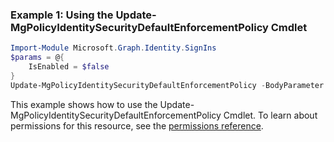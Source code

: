 ### Example 1: Using the Update-MgPolicyIdentitySecurityDefaultEnforcementPolicy Cmdlet
```powershell
Import-Module Microsoft.Graph.Identity.SignIns
$params = @{
	IsEnabled = $false
}
Update-MgPolicyIdentitySecurityDefaultEnforcementPolicy -BodyParameter $params
```
This example shows how to use the Update-MgPolicyIdentitySecurityDefaultEnforcementPolicy Cmdlet.
To learn about permissions for this resource, see the [permissions reference](/graph/permissions-reference).
